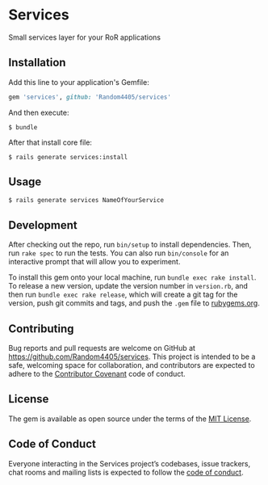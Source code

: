 # Services

Small services layer for your RoR applications

## Installation

Add this line to your application's Gemfile:

```ruby
gem 'services', github: 'Random4405/services'
```

And then execute:

    $ bundle

After that install core file:

    $ rails generate services:install

## Usage

    $ rails generate services NameOfYourService

## Development

After checking out the repo, run `bin/setup` to install dependencies. Then, run `rake spec` to run the tests. You can also run `bin/console` for an interactive prompt that will allow you to experiment.

To install this gem onto your local machine, run `bundle exec rake install`. To release a new version, update the version number in `version.rb`, and then run `bundle exec rake release`, which will create a git tag for the version, push git commits and tags, and push the `.gem` file to [rubygems.org](https://rubygems.org).

## Contributing

Bug reports and pull requests are welcome on GitHub at https://github.com/Random4405/services. This project is intended to be a safe, welcoming space for collaboration, and contributors are expected to adhere to the [Contributor Covenant](http://contributor-covenant.org) code of conduct.

## License

The gem is available as open source under the terms of the [MIT License](https://opensource.org/licenses/MIT).

## Code of Conduct

Everyone interacting in the Services project’s codebases, issue trackers, chat rooms and mailing lists is expected to follow the [code of conduct](https://github.com/[USERNAME]/services/blob/master/CODE_OF_CONDUCT.md).
